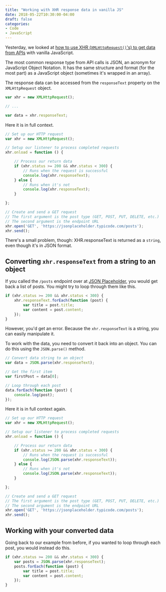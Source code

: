```yaml
---
title: "Working with XHR response data in vanilla JS"
date: 2018-05-22T10:30:00-04:00
draft: false
categories:
- Code
- JavaScript
---
```


Yesterday, we looked at [how to use XHR (`XMLHttpRequest()`'s) to get data from APIs](/ajax-and-apis-with-vanilla-javascript/) with vanilla JavaScript.

The most common response type from API calls is JSON, an acronym for JavaScript Object Notation. It has the same structure and format (for the most part) as a JavaScript object (sometimes it's wrapped in an array).

The response data can be accessed from the `responseText` property on the `XMLHttpRequest` object.

```js
var xhr = new XMLHttpRequest();

// ...

var data = xhr.responseText;
```

Here it is in full context.

```js
// Set up our HTTP request
var xhr = new XMLHttpRequest();

// Setup our listener to process completed requests
xhr.onload = function () {

	// Process our return data
	if (xhr.status >= 200 && xhr.status < 300) {
		// Runs when the request is successful
		console.log(xhr.responseText);
	} else {
		// Runs when it's not
		console.log(xhr.responseText);
	}

};

// Create and send a GET request
// The first argument is the post type (GET, POST, PUT, DELETE, etc.)
// The second argument is the endpoint URL
xhr.open('GET', 'https://jsonplaceholder.typicode.com/posts');
xhr.send();
```

There's a small problem, though: XHR.responseText is returned as a `string`, even though it's in JSON format.

## Converting `xhr.responseText` from a string to an object

If you called the `/posts` endpoint over at [JSON Placeholder](https://jsonplaceholder.typicode.com/), you would get back a list of posts. You might try to loop through them like this.

```js
if (xhr.status >= 200 && xhr.status < 300) {
	xhr.responseText.forEach(function (post) {
		var title = post.title;
		var content = post.content;
	});
}
```

However, you'd get an error. Because the `xhr.responseText` is a string, you can easily manipulate it.

To work with the data, you need to convert it back into an object. You can do this using the `JSON.parse()` method.

```js
// Convert data string to an object
var data = JSON.parse(xhr.responseText);

// Get the first item
var firstPost = data[0];

// Loop through each post
data.forEach(function (post) {
	console.log(post);
});
```

Here it is in full context again.

```js
// Set up our HTTP request
var xhr = new XMLHttpRequest();

// Setup our listener to process completed requests
xhr.onload = function () {

	// Process our return data
	if (xhr.status >= 200 && xhr.status < 300) {
		// Runs when the request is successful
		console.log(JSON.parse(xhr.responseText));
	} else {
		// Runs when it's not
		console.log(JSON.parse(xhr.responseText));
	}

};

// Create and send a GET request
// The first argument is the post type (GET, POST, PUT, DELETE, etc.)
// The second argument is the endpoint URL
xhr.open('GET', 'https://jsonplaceholder.typicode.com/posts');
xhr.send();
```

## Working with your converted data

Going back to our example from before, if you wanted to loop through each post, you would instead do this.

```js
if (xhr.status >= 200 && xhr.status < 300) {
	var posts = JSON.parse(xhr.responseText);
	posts.forEach(function (post) {
		var title = post.title;
		var content = post.content;
	});
}
```